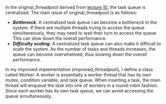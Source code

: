 In the original_threadpool derived from [lecture 10](https://github.com/tsung-wei-huang/ece6960-heterogeneous-programming/tree/main/Code/lecture10),
the task queue is centralized. The main issue of original_threadpool is as follows:

- ***Bottleneck***: A centralized task queue can become a bottleneck in the system. If there are multiple threads trying to access the queue simultaneously, they may need to wait their turn to access the queue. This can slow down the overall performance.
-  ***Difficulty scaling***: A centralized task queue can also make it difficult to scale the system. As the number of tasks and threads increases, the queue can become overwhelmed, thus slowing down the overall performance.

In my improved implementation (improved_threadpool), I define a class called Worker. A worker is essentially a worker thread that has its own mutex, condition variable, and task queue. 
When inserting a task, the main thread will enqueue the task into one of workers in a round-robin fashion.
Since each worker has its own task queue, we can avoid accessing the queue simultaneously.


